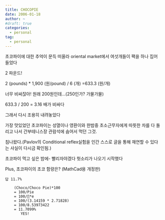 ```yaml
---
title: CHOCOPIE
date: 2006-01-18
author: ~
#draft: true
categories:
  - personal
tag:
  - personal
---
```






초코파이에 대한 추억이 문득 떠올라
oriental market에서 여섯개들이 팩을 하나 집어들었다

2 파운드!

2 (pounds) * 1,900 (원/pound) / 6 (개)
=633.3 (원/개)

너무 비싸잖아!
원래 200원인데...(250인가? 가물가물)

633.3 / 200 = 3.16 배가 비싸다

그래서 다시 조용히 내려놓았다

가장 맛있었던 초코파이는 성열이나 영환이와 한밤중 초소근무자에게 따뜻한 차를 다 돌리고 나서 간부테니스장 관람석에 숨어서 먹던 그것.

침나왔다.(Pavlov의 Conditional reflex실험을 인간 스스로 글을 통해 재연할 수 있다는 사실이 다시금 확인됨.)

초코파이 먹고 싶은 밤에- 빨리자야겠다 헛소리가 나오기 시작했다

Plus,
초코파이의 초코 함량은? (MathCad용 개정판)

    답 11.7%

        (Choco/Choco Pie)*100
        = 100/Pie
        = 100/∏*e
        = 100/(3.14159 * 2.71828)
        = 100/8.53973422
        = 11.7099%
           YES!


 






